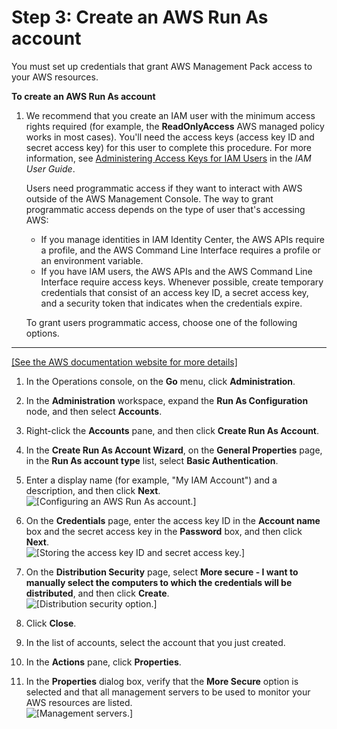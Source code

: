 # Step 3: Create an AWS Run As account<a name="CreateRunAsAccount"></a>

You must set up credentials that grant AWS Management Pack access to your AWS resources\.

**To create an AWS Run As account**

1. We recommend that you create an IAM user with the minimum access rights required \(for example, the **ReadOnlyAccess** AWS managed policy works in most cases\)\. You'll need the access keys \(access key ID and secret access key\) for this user to complete this procedure\. For more information, see [Administering Access Keys for IAM Users](https://docs.aws.amazon.com/IAM/latest/UserGuide/ManagingCredentials.html) in the *IAM User Guide*\.

   Users need programmatic access if they want to interact with AWS outside of the AWS Management Console\. The way to grant programmatic access depends on the type of user that's accessing AWS:
   + If you manage identities in IAM Identity Center, the AWS APIs require a profile, and the AWS Command Line Interface requires a profile or an environment variable\.
   + If you have IAM users, the AWS APIs and the AWS Command Line Interface require access keys\. Whenever possible, create temporary credentials that consist of an access key ID, a secret access key, and a security token that indicates when the credentials expire\.

   To grant users programmatic access, choose one of the following options\.  
****    
[\[See the AWS documentation website for more details\]](http://docs.aws.amazon.com/AWSEC2/latest/WindowsGuide/CreateRunAsAccount.html)

1. In the Operations console, on the **Go** menu, click **Administration**\.

1. In the **Administration** workspace, expand the **Run As Configuration** node, and then select **Accounts**\.

1. Right\-click the **Accounts** pane, and then click **Create Run As Account**\.

1. In the **Create Run As Account Wizard**, on the **General Properties** page, in the **Run As account type** list, select **Basic Authentication**\.

1. Enter a display name \(for example, "My IAM Account"\) and a description, and then click **Next**\.  
![\[Configuring an AWS Run As account.\]](http://docs.aws.amazon.com/AWSEC2/latest/WindowsGuide/images/configure_runas_account.png)

1. On the **Credentials** page, enter the access key ID in the **Account name** box and the secret access key in the **Password** box, and then click **Next**\.  
![\[Storing the access key ID and secret access key.\]](http://docs.aws.amazon.com/AWSEC2/latest/WindowsGuide/images/store_access_key.png)

1. On the **Distribution Security** page, select **More secure \- I want to manually select the computers to which the credentials will be distributed**, and then click **Create**\.  
![\[Distribution security option.\]](http://docs.aws.amazon.com/AWSEC2/latest/WindowsGuide/images/distribution_security_option.png)

1. Click **Close**\.

1. In the list of accounts, select the account that you just created\.

1. In the **Actions** pane, click **Properties**\.

1. In the **Properties** dialog box, verify that the **More Secure** option is selected and that all management servers to be used to monitor your AWS resources are listed\.  
![\[Management servers.\]](http://docs.aws.amazon.com/AWSEC2/latest/WindowsGuide/images/AccountDistribution.png)